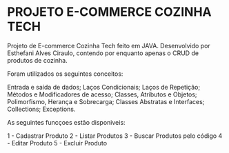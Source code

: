 # PROJETO E-COMMERCE COZINHA TECH

Projeto de E-commerce Cozinha Tech feito em JAVA. Desenvolvido por Esthefani Alves Ciraulo, contendo por enquanto apenas o CRUD de produtos de cozinha.

Foram utilizados os seguintes conceitos:

Entrada e saída de dados;
Laços Condicionais;
Laços de Repetição;
Métodos e Modificadores de acesso;
Classes, Atributos e Objetos;
Polimorfismo, Herança e Sobrecarga;
Classes Abstratas e Interfaces;
Collections;
Exceptions.

As seguintes funcçoes estão disponiveis:

1 - Cadastrar Produto 
2 - Listar Produtos
3 - Buscar Produtos pelo código
4 - Editar Produto
5 - Excluir Produto

